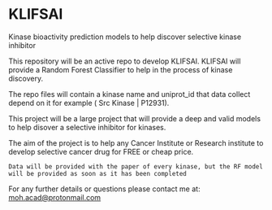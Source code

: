 # KLIFSAI
Kinase bioactivity prediction models to help discover selective kinase inhibitor

This repository will be an active repo to develop KLIFSAI. KLIFSAI will provide a Random Forest Classifier to help in the process of kinase discovery. 

The repo files will contain a kinase name and uniprot_id that data collect depend on it for example ( Src Kinase | P12931).

This project will be a large project that will provide a deep and valid models to help disover a selective inhibitor for kinases.

The aim of the project is to help any Cancer Institute or Research institute to develop selective cancer drug for FREE or cheap price.

`Data will be provided with the paper of every kinase, but the RF model will be provided as soon as it has been completed`

For any further details or questions please contact me at: moh.acad@protonmail.com
